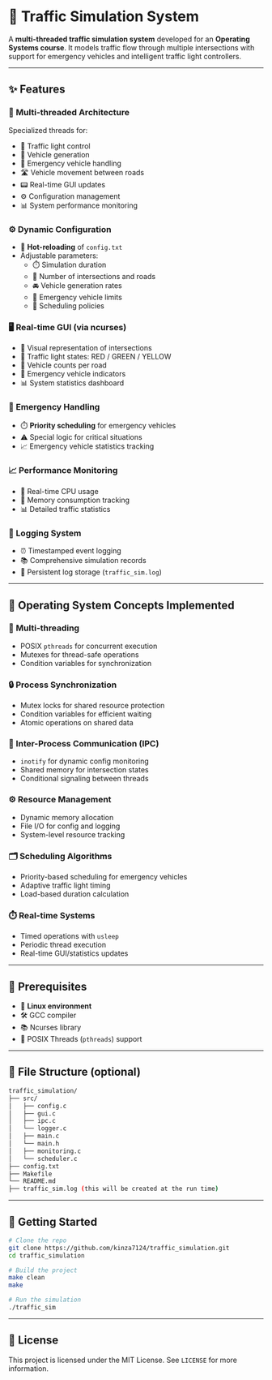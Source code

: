 # 🚦 Traffic Simulation System

A **multi-threaded traffic simulation system** developed for an **Operating Systems course**. It models traffic flow through multiple intersections with support for emergency vehicles and intelligent traffic light controllers.

---

## ✨ Features

### 🔄 Multi-threaded Architecture
Specialized threads for:
- 🚦 Traffic light control  
- 🚗 Vehicle generation  
- 🚨 Emergency vehicle handling  
- 🛣️ Vehicle movement between roads  
- 📟 Real-time GUI updates  
- ⚙️ Configuration management  
- 📊 System performance monitoring  

### ⚙️ Dynamic Configuration
- 🔄 **Hot-reloading** of `config.txt`  
- Adjustable parameters:
  - ⏱️ Simulation duration  
  - 🔁 Number of intersections and roads  
  - 🚘 Vehicle generation rates  
  - 🚨 Emergency vehicle limits  
  - 🧠 Scheduling policies  

### 🖥️ Real-time GUI (via ncurses)
- 📍 Visual representation of intersections  
- 🚦 Traffic light states: RED / GREEN / YELLOW  
- 🔢 Vehicle counts per road  
- 🚨 Emergency vehicle indicators  
- 📊 System statistics dashboard  

### 🚨 Emergency Handling
- ⏱️ **Priority scheduling** for emergency vehicles  
- ⚠️ Special logic for critical situations  
- 📈 Emergency vehicle statistics tracking  

### 📈 Performance Monitoring
- 🧠 Real-time CPU usage  
- 🧮 Memory consumption tracking  
- 📊 Detailed traffic statistics  

### 📝 Logging System
- ⏰ Timestamped event logging  
- 📚 Comprehensive simulation records  
- 💾 Persistent log storage (`traffic_sim.log`)  

---

## 🧠 Operating System Concepts Implemented

### 🧵 Multi-threading
- POSIX `pthreads` for concurrent execution  
- Mutexes for thread-safe operations  
- Condition variables for synchronization  

### 🔒 Process Synchronization
- Mutex locks for shared resource protection  
- Condition variables for efficient waiting  
- Atomic operations on shared data  

### 🔄 Inter-Process Communication (IPC)
- `inotify` for dynamic config monitoring  
- Shared memory for intersection states  
- Conditional signaling between threads  

### ⚙️ Resource Management
- Dynamic memory allocation  
- File I/O for config and logging  
- System-level resource tracking  

### 🗂️ Scheduling Algorithms
- Priority-based scheduling for emergency vehicles  
- Adaptive traffic light timing  
- Load-based duration calculation  

### ⏱️ Real-time Systems
- Timed operations with `usleep`  
- Periodic thread execution  
- Real-time GUI/statistics updates  

---

## 🧰 Prerequisites

- 🐧 **Linux environment**  
- 🛠️ GCC compiler  
- 📚 Ncurses library  
- 🔗 POSIX Threads (`pthreads`) support  

---

## 📁 File Structure (optional)

```bash
traffic_simulation/
├── src/
│   ├── config.c
│   ├── gui.c
│   ├── ipc.c
│   └── logger.c
│   ├── main.c
│   └── main.h
│   ├── monitoring.c
│   └── scheduler.c
├── config.txt
├── Makefile
└── README.md
├── traffic_sim.log (this will be created at the run time)
```

---

## 🏁 Getting Started

```bash
# Clone the repo
git clone https://github.com/kinza7124/traffic_simulation.git
cd traffic_simulation

# Build the project
make clean
make 

# Run the simulation
./traffic_sim
```

---


## 📜 License

This project is licensed under the MIT License. See `LICENSE` for more information.
